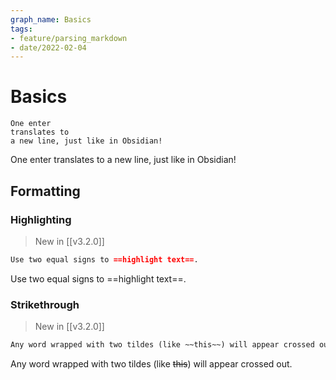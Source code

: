 ```yaml
---
graph_name: Basics
tags:
- feature/parsing_markdown
- date/2022-02-04
---
```


# Basics
```
One enter
translates to
a new line, just like in Obsidian!
```

One enter
translates to
a new line, just like in Obsidian!

## Formatting
### Highlighting
> New in [[v3.2.0]]

```md
Use two equal signs to ==highlight text==.
```
Use two equal signs to ==highlight text==.

### Strikethrough
> New in [[v3.2.0]]

```md
Any word wrapped with two tildes (like ~~this~~) will appear crossed out.
```
Any word wrapped with two tildes (like ~~this~~) will appear crossed out.
